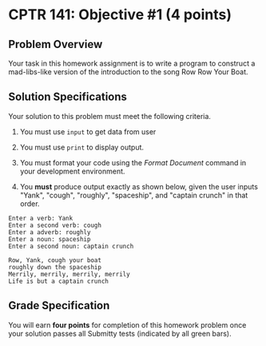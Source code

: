 # CPTR 141: Objective #1 (4 points)

## Problem Overview

Your task in this homework assignment is to write a program to construct a mad-libs-like version of the introduction to the song Row Row Your Boat.

## Solution Specifications

Your solution to this problem must meet the following criteria.

1. You must use `input` to get data from user

2. You must use `print` to display output.

3. You must format your code using the *Format Document* command in your development environment.

4. You **must** produce output exactly as shown below, given the user inputs "Yank", "cough", "roughly", "spaceship", and "captain crunch" in that order.

```text
Enter a verb: Yank
Enter a second verb: cough
Enter a adverb: roughly
Enter a noun: spaceship
Enter a second noun: captain crunch

Row, Yank, cough your boat
roughly down the spaceship
Merrily, merrily, merrily, merrily
Life is but a captain crunch
```

## Grade Specification

You will earn **four points** for completion of this homework problem once your solution passes all Submitty tests (indicated by all green bars).
